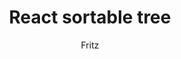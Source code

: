 ---
sections:
  - reactjs
link: 'https://github.com/fritz-c/react-sortable-tree'
title: 'React sortable tree'
author: Fritz
publishedAt: 2016-07-22T00:00:00.000Z
type:
  - library
topics:
  - react_components
suggestedBy:
  - andreamangano
createdAt: 2018-03-12T21:48:04.584Z
reference: aHR0cHM6Ly9naXRodWIuY29tL2ZyaXR6LWMvcmVhY3Qtc29ydGFibGUtdHJlZQ
slug: react-sortable-tree-by-fritz
---